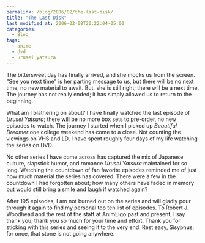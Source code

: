 ```yaml
---
permalink: /blog/2006/02/the-last-disk/
title: "The Last Disk"
last_modified_at: 2006-02-08T20:22:04-05:00
categories:
  - Blog
tags:
  - anime
  - dvd
  - urusei yatsura
---
```


The bittersweet day has finally arrived, and she mocks us from the screen. &quot;See you next time&quot; is her parting
message to us, but there will be no next time, no new material to await. But, she is still right; there will be a next
time. The journey has not really ended; it has simply allowed us to return to the beginning.

What am I blathering on about? I have finally watched the last episode of _Urusei Yatsura_; there will be no more box
sets to pre-order, no new episodes to watch. The journey I started when I picked up _Beautiful Dreamer_ one college
weekend has come to a close. Not counting the viewings on VHS and LD, I have spent roughly four days of my life watching
the series on DVD.

No other series I have come across has captured the mix of Japanese culture, slapstick humor, and romance _Urusei
Yatsura_ maintained for so long. Watching the countdown of fan favorite episodes reminded me of just how much material
the series has covered. There were a few in the countdown I had forgotten about; how many others have faded in memory
but would still bring a smile and laugh if watched again?

After 195 episodes, I am not burned out on the series and will gladly pour through it again to find my personal top ten
list of episodes. To Robert J. Woodhead and the rest of the staff at AnimEigo past and present, I say thank you, thank
you so much for your time and effort. Thank you for sticking with this series and seeing it to the very end. Rest easy,
Sisyphus; for once, that stone is not going anywhere.